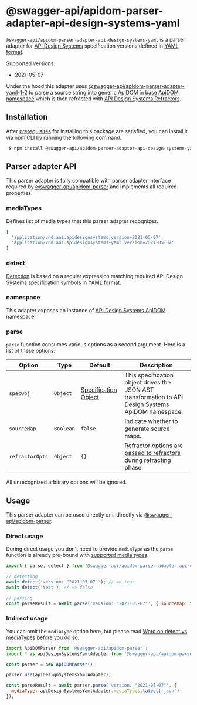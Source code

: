# @swagger-api/apidom-parser-adapter-api-design-systems-yaml

`@swagger-api/apidom-parser-adapter-api-design-systems-yaml` is a parser adapter for [API Design Systems](https://apidesign.systems/) specification versions defined in [YAML format](https://yaml.org/spec/1.2/spec.html).

Supported versions:
- 2021-05-07

Under the hood this adapter uses [@swagger-api/apidom-parser-adapter-yaml-1-2](https://github.com/swagger-api/apidom/tree/main/packages/apidom-parser-adapter-yaml-1-2)
to parse a source string into generic ApiDOM in [base ApiDOM namespace](https://github.com/swagger-api/apidom/tree/main/packages/apidom#base-namespace)
which is then refracted with [API Design Systems Refractors](https://github.com/swagger-api/apidom/tree/main/packages/apidom-ns-api-design-systems#refractors).

## Installation

After [prerequisites](https://github.com/swagger-api/apidom/blob/main/README.md#prerequisites) for installing this package are satisfied, you can install it
via [npm CLI](https://docs.npmjs.com/cli) by running the following command:

```sh
 $ npm install @swagger-api/apidom-parser-adapter-api-design-systems-yaml
```

## Parser adapter API

This parser adapter is fully compatible with parser adapter interface required by [@swagger-api/apidom-parser](https://github.com/swagger-api/apidom/tree/main/packages/apidom-parser#mounting-parser-adapters)
and implements all required properties.

### mediaTypes

Defines list of media types that this parser adapter recognizes.

```js
[
  'application/vnd.aai.apidesignsystems;version=2021-05-07',
  'application/vnd.aai.apidesignsystems+yaml;version=2021-05-07'
]
```

### detect

[Detection](https://github.com/swagger-api/apidom/blob/main/packages/apidom-parser-adapter-api-design-systems-yaml/src/adapter.ts#L11) is based on a regular expression matching required API Design Systems specification symbols in YAML format.

### namespace

This adapter exposes an instance of [API Design Systems ApiDOM namespace](https://github.com/swagger-api/apidom/tree/main/packages/apidom-ns-api-design-systems#api-design-systems-2021-05-07-namespace).

### parse

`parse` function consumes various options as a second argument. Here is a list of these options:

Option | Type | Default | Description
--- | --- | --- | ---
<a name="specObj"></a>`specObj` | `Object` | [Specification Object](https://github.com/swagger-api/apidom/blob/main/packages/apidom-ns-api-design-systems/src/refractor/specification.ts) | This specification object drives the JSON AST transformation to API Design Systems ApiDOM namespace.
<a name="sourceMap"></a>`sourceMap` | `Boolean` | `false` | Indicate whether to generate source maps.
<a name="refractorOpts"></a>`refractorOpts` | `Object` | `{}` | Refractor options are [passed to refractors](https://github.com/swagger-api/apidom/tree/main/packages/apidom-ns-api-design-systems#refractor-plugins) during refracting phase.

All unrecognized arbitrary options will be ignored.

## Usage

This parser adapter can be used directly or indirectly via [@swagger-api/apidom-parser](https://github.com/swagger-api/apidom/tree/main/packages/apidom-parser).

### Direct usage

During direct usage you don't need to provide `mediaType` as the `parse` function is already pre-bound
with [supported media types](#mediatypes).

```js
import { parse, detect } from '@swagger-api/apidom-parser-adapter-api-design-systems-json';

// detecting
await detect('version: "2021-05-07"'); // => true
await detect('test'); // => false

// parsing
const parseResult = await parse('version: "2021-05-07"', { sourceMap: true });
```

### Indirect usage

You can omit the `mediaType` option here, but please read [Word on detect vs mediaTypes](https://github.com/swagger-api/apidom/tree/main/packages/apidom-parser#word-on-detect-vs-mediatypes) before you do so.

```js
import ApiDOMParser from '@swagger-api/apidom-parser';
import * as apiDesignSystemsYamlAdapter from '@swagger-api/apidom-parser-adapter-api-design-systems-yaml';

const parser = new ApiDOMParser();

parser.use(apiDesignSystemsYamlAdapter);

const parseResult = await parser.parse('version: "2021-05-07"', {
  mediaType: apiDesignSystemsYamlAdapter.mediaTypes.latest('json')
});
```
